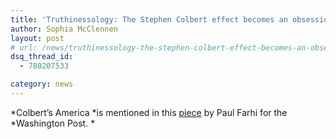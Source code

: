 ```yaml
---
title: 'Truthinessology: The Stephen Colbert effect becomes an obsession in academia'
author: Sophia McClennen
layout: post
# url: /news/truthinessology-the-stephen-colbert-effect-becomes-an-obsession-in-academia/
dsq_thread_id:
  - 780207533

category: news
---
```

*Colbert’s America *is mentioned in this [piece][1] by Paul Farhi for the *Washington Post. *

 [1]: http://www.washingtonpost.com/lifestyle/style/truthinessology-the-stephen-colbert-effect-becomes-an-obsession-in-academia/2012/07/09/gJQAYgiHZW_story.html